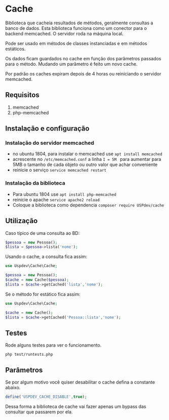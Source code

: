 # Cache
Biblioteca que cacheia resultados de métodos, geralmente consultas a banco de dados. Esta biblioteca funciona como um conector para o backend memcached. O servidor roda na máquina local.

Pode ser usado em métodos de classes instanciadas e em métodos estáticos.

Os dados ficam guardados no cache em função dos parâmetros passados para o método. Mudando um parâmetro é feito um novo cache.

Por padrão os caches expiram depois de 4 horas ou reiniciando o servidor memcached.

## Requisitos

1. memcached
2. php-memcached

## Instalação e configuração

### Instalação do servidor memcached
* no ubuntu 1804, para instalar o memcached use ```apt install memcached```
* acrescente no ```/etc/memcached.conf``` a linha ```I = 5M ``` para aumentar para 5MB o tamanho de cada objeto ou outro valor que achar conveniente
* reinicie o serviço ``` service memcached restart ```

### Instalação da biblioteca
* Para ubuntu 1804 use ``` apt install php-memcached ```
* reinicie o apache ``` service apache2 reload ```
* Coloque a biblioteca como dependencia ``` composer require USPdev/cache ```

## Utilização

Caso típico de uma consulta ao BD:

```php
$pessoa = new Pessoa();
$lista = $pessoa->lista('nome');
```

Usando o cache, a consulta fica assim:

```php
use Uspdev\Cache\Cache;

$pessoa = new Pessoa();
$cache = new Cache($pessoa);
$lista = $cache->getCached('lista','nome');
```

Se o método for estático fica assim:

```php
use Uspdev\Cache\Cache;

$cache = new Cache();
$lista = $cache->getCached('Pessoa::lista','nome');
```

## Testes

Rode alguns testes para ver o funcionamento.

    php test/runtests.php

## Parâmetros

Se por algum motivo você quiser desabilitar o cache defina a constante abaixo.

```php
define('USPDEV_CACHE_DISABLE',true);
```

Dessa forma a biblioteca de cache vai fazer apenas um bypass das consultar que passarem por ela.